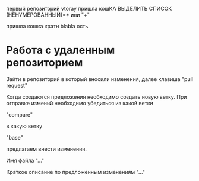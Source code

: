 первый репозиторий
vtoray
пришла кошКА
ВЫДЕЛИТЬ СПИСОК (НЕНУМЕРОВАННЫЙ)=* или "+"

пришла кошка
кратн blabla ость


# Работа с удаленным репозиторием

Зайти в репозиторий в который вносили изменения, далее клавиша "pull request"

Когда создаются предложения необходимо создать новую ветку.
При отправке измений необходимо убедиться из какой ветки 

"compare" 

в какую ветку 

"base" 

предлагаем внести изменения.

Имя файла  "..."

Краткое описание по предложенным изменениям "..."